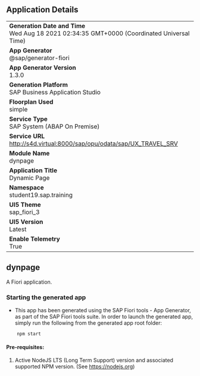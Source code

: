 ## Application Details
|               |
| ------------- |
|**Generation Date and Time**<br>Wed Aug 18 2021 02:34:35 GMT+0000 (Coordinated Universal Time)|
|**App Generator**<br>@sap/generator-fiori|
|**App Generator Version**<br>1.3.0|
|**Generation Platform**<br>SAP Business Application Studio|
|**Floorplan Used**<br>simple|
|**Service Type**<br>SAP System (ABAP On Premise)|
|**Service URL**<br>http://s4d.virtual:8000/sap/opu/odata/sap/UX_TRAVEL_SRV
|**Module Name**<br>dynpage|
|**Application Title**<br>Dynamic Page|
|**Namespace**<br>student19.sap.training|
|**UI5 Theme**<br>sap_fiori_3|
|**UI5 Version**<br>Latest|
|**Enable Telemetry**<br>True|

## dynpage

A Fiori application.

### Starting the generated app

-   This app has been generated using the SAP Fiori tools - App Generator, as part of the SAP Fiori tools suite.  In order to launch the generated app, simply run the following from the generated app root folder:

```
    npm start
```

#### Pre-requisites:

1. Active NodeJS LTS (Long Term Support) version and associated supported NPM version.  (See https://nodejs.org)


